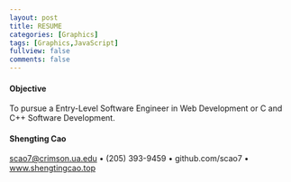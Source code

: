 ```yaml
---
layout: post
title: RESUME
categories: [Graphics]
tags: [Graphics,JavaScript]
fullview: false
comments: false
---
```

#### Objective
To pursue a Entry-Level Software Engineer in Web Development or C and C++ Software Development.


#### Shengting Cao
scao7@crimson.ua.edu • (205) 393-9459 • github.com/scao7 • www.shengtingcao.top

